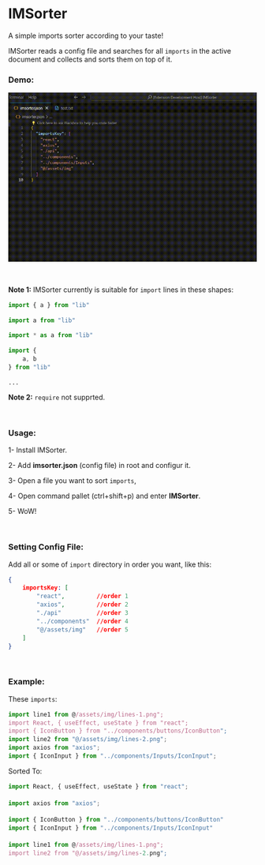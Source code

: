 
# IMSorter
A simple imports sorter according to your taste!

IMSorter reads a config file and searches for all ```imports``` in the active document and collects and sorts them on top of it.

### **Demo:**
![alt text](https://github.com/homayounKheiri/IMSorter/blob/master/public/img/demo.gif)

<br/>

**Note 1:** IMSorter currently is suitable for ```import``` lines in these shapes: 

```javascript
import { a } from "lib"
```
```javascript
import a from "lib"
```
```javascript
import * as a from "lib"
```
```javascript
import {
    a, b
} from "lib"
```
```
...
```

**Note 2:** ```require``` not supprted.

<br/>

### **Usage**: 

1- Install IMSorter.

2- Add **imsorter.json** (config file) in root and configur it.

3- Open a file you want to sort ```imports```,

4- Open command pallet (ctrl+shift+p) and enter **IMSorter**.

5- WoW!

<br/>

### **Setting Config File:**

Add all or some of ```import``` directory in order you want, like this: 

```json
{
    importsKey: [
        "react",         //order 1
        "axios",         //order 2
        "./api"          //order 3
        "../components"  //order 4
        "@/assets/img"   //order 5
    ]
}
```
<br/>

### **Example:**

These ```imports```:
```js
import line1 from @/assets/img/lines-1.png";
import React, { useEffect, useState } from "react";
import { IconButton } from "../components/buttons/IconButton";
import line2 from "@/assets/img/lines-2.png";
import axios from "axios";
import { IconInput } from "../components/Inputs/IconInput";
```

Sorted To:
```js
import React, { useEffect, useState } from "react";

import axios from "axios";

import { IconButton } from "../components/buttons/IconButton"
import { IconInput } from "../components/Inputs/IconInput"

import line1 from @/assets/img/lines-1.png";
import line2 from "@/assets/img/lines-2.png";
```
